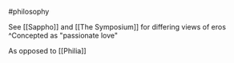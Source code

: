 #philosophy 

See [[Sappho]] and [[The Symposium]] for differing views of eros
^Concepted as "passionate love"

As opposed to [[Philia]]